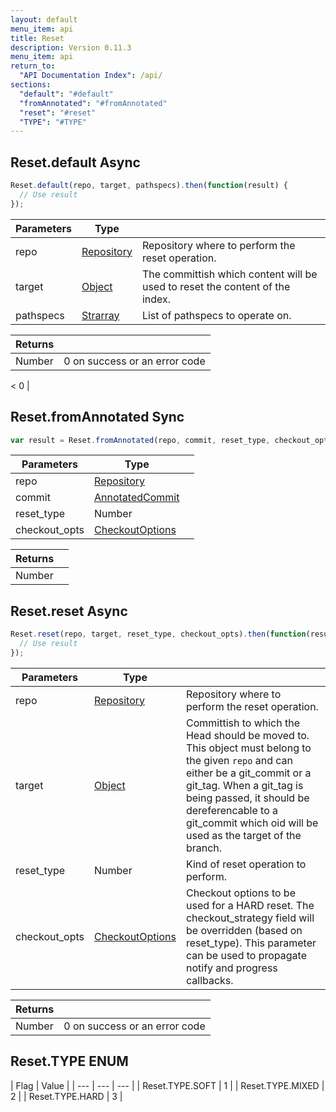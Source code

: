 ```yaml
---
layout: default
menu_item: api
title: Reset
description: Version 0.11.3
menu_item: api
return_to:
  "API Documentation Index": /api/
sections:
  "default": "#default"
  "fromAnnotated": "#fromAnnotated"
  "reset": "#reset"
  "TYPE": "#TYPE"
---
```


## <a name="default"></a><span>Reset.</span>default <span class="tags"><span class="async">Async</span></span>

```js
Reset.default(repo, target, pathspecs).then(function(result) {
  // Use result
});
```

| Parameters | Type |   |
| --- | --- | --- |
| repo | [Repository](/api/repository/) | Repository where to perform the reset operation. |
| target | [Object](/api/object/) | The committish which content will be used to reset the content of the index. |
| pathspecs | [Strarray](/api/strarray/) | List of pathspecs to operate on. |

| Returns |  |
| --- | --- |
| Number |  0 on success or an error code 
<
 0 |

## <a name="fromAnnotated"></a><span>Reset.</span>fromAnnotated <span class="tags"><span class="sync">Sync</span></span>

```js
var result = Reset.fromAnnotated(repo, commit, reset_type, checkout_opts);
```

| Parameters | Type |   |
| --- | --- | --- |
| repo | [Repository](/api/repository/) |  |
| commit | [AnnotatedCommit](/api/annotated_commit/) |  |
| reset_type | Number |  |
| checkout_opts | [CheckoutOptions](/api/checkout_options/) |  |

| Returns |  |
| --- | --- |
| Number |  |

## <a name="reset"></a><span>Reset.</span>reset <span class="tags"><span class="async">Async</span></span>

```js
Reset.reset(repo, target, reset_type, checkout_opts).then(function(result) {
  // Use result
});
```

| Parameters | Type |   |
| --- | --- | --- |
| repo | [Repository](/api/repository/) | Repository where to perform the reset operation. |
| target | [Object](/api/object/) | Committish to which the Head should be moved to. This object must belong to the given `repo` and can either be a git_commit or a git_tag. When a git_tag is being passed, it should be dereferencable to a git_commit which oid will be used as the target of the branch. |
| reset_type | Number | Kind of reset operation to perform. |
| checkout_opts | [CheckoutOptions](/api/checkout_options/) | Checkout options to be used for a HARD reset. The checkout_strategy field will be overridden (based on reset_type). This parameter can be used to propagate notify and progress callbacks. |

| Returns |  |
| --- | --- |
| Number |  0 on success or an error code |

## <a name="TYPE"></a><span>Reset.</span>TYPE <span class="tags"><span class="enum">ENUM</span></span>

| Flag | Value |
| --- | --- | --- |
| <span>Reset.TYPE.</span>SOFT | 1 |
| <span>Reset.TYPE.</span>MIXED | 2 |
| <span>Reset.TYPE.</span>HARD | 3 |

